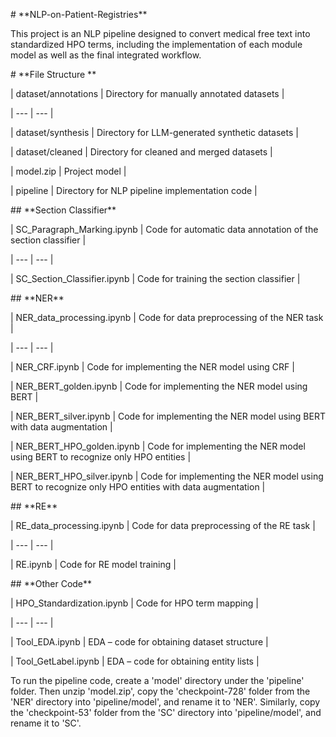 

\# \*\*NLP-on-Patient-Registries\*\*



This project is an NLP pipeline designed to convert medical free text into standardized HPO terms, including the implementation of each module model as well as the final integrated workflow.



\# \*\*File Structure  \*\*

| dataset/annotations | Directory for manually annotated datasets |

| --- | --- |

| dataset/synthesis | Directory for LLM-generated synthetic datasets   |

| dataset/cleaned | Directory for cleaned and merged datasets   |

| model.zip | Project model   |

| pipeline | Directory for NLP pipeline implementation code   |





\## \*\*Section Classifier\*\*

| SC\_Paragraph\_Marking.ipynb | Code for automatic data annotation of the section classifier |

| --- | --- |

| SC\_Section\_Classifier.ipynb | Code for training the section classifier |





\## \*\*NER\*\*

| NER\_data\_processing.ipynb | Code for data preprocessing of the NER task |

| --- | --- |

| NER\_CRF.ipynb | Code for implementing the NER model using CRF |

| NER\_BERT\_golden.ipynb | Code for implementing the NER model using BERT |

| NER\_BERT\_silver.ipynb | Code for implementing the NER model using BERT with data augmentation |

| NER\_BERT\_HPO\_golden.ipynb | Code for implementing the NER model using BERT to recognize only HPO entities |

| NER\_BERT\_HPO\_silver.ipynb | Code for implementing the NER model using BERT to recognize only HPO entities with data augmentation |





\## \*\*RE\*\*

| RE\_data\_processing.ipynb | Code for data preprocessing of the RE task |

| --- | --- |

| RE.ipynb | Code for RE model training |





\## \*\*Other Code\*\*

| HPO\_Standardization.ipynb | Code for HPO term mapping |

| --- | --- |

| Tool\_EDA.ipynb | EDA – code for obtaining dataset structure |

| Tool\_GetLabel.ipynb | EDA – code for obtaining entity lists |









To run the pipeline code, create a 'model' directory under the 'pipeline' folder. Then unzip 'model.zip', copy the 'checkpoint-728' folder from the 'NER' directory into 'pipeline/model', and rename it to 'NER'. Similarly, copy the 'checkpoint-53' folder from the 'SC' directory into 'pipeline/model', and rename it to 'SC'.

